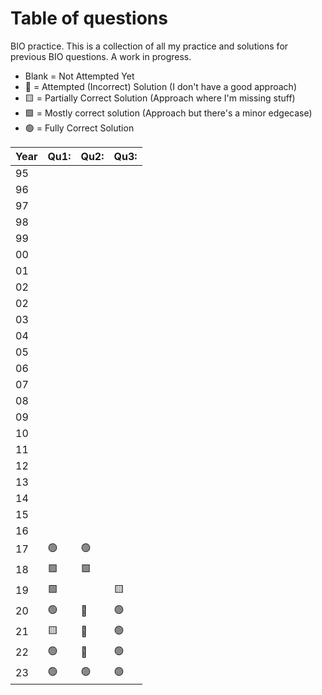 # Table of questions

BIO practice. This is a collection of all my practice and solutions for previous BIO questions. A work in progress.

- Blank = Not Attempted Yet
- 🔷 = Attempted (Incorrect) Solution (I don't have a good approach)
- 🟨 = Partially Correct Solution (Approach where I'm missing stuff)
- 🟩 = Mostly correct solution (Approach but there's a minor edgecase)
- 🟢 = Fully Correct Solution

| Year | Qu1: | Qu2: | Qu3: |
| ---- | ---- | ---- | ---- |
| 95   |      |      |      |
| 96   |      |      |      |
| 97   |      |      |      |
| 98   |      |      |      |
| 99   |      |      |      |
| 00   |      |      |      |
| 01   |      |      |      |
| 02   |      |      |      |
| 02   |      |      |      |
| 03   |      |      |      |
| 04   |      |      |      |
| 05   |      |      |      |
| 06   |      |      |      |
| 07   |      |      |      |
| 08   |      |      |      |
| 09   |      |      |      |
| 10   |      |      |      |
| 11   |      |      |      |
| 12   |      |      |      |
| 13   |      |      |      |
| 14   |      |      |      |
| 15   |      |      |      |
| 16   |      |      |      |
| 17   | 🟢   | 🟢   |      |
| 18   | 🟩   | 🟩   |      |
| 19   | 🟩   |      | 🟨   |
| 20   | 🟢   | 🔷   | 🟢   |
| 21   | 🟨   | 🔷   | 🟢   |
| 22   | 🟢   | 🔷   | 🟢   |
| 23   | 🟢   | 🟢   | 🟢   |
